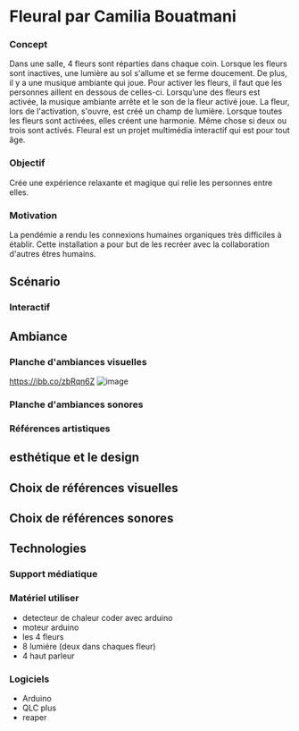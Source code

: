 # Fleural par Camilia Bouatmani

### Concept 

Dans une salle, 4 fleurs sont réparties dans chaque coin. Lorsque les fleurs sont inactives, une lumière au sol s'allume et se ferme doucement. De plus, il y a une musique ambiante qui joue. Pour activer les fleurs, il faut que les personnes aillent en dessous de celles-ci. Lorsqu’une des fleurs est activée, la musique ambiante arrête et le son de la fleur activé joue. La fleur, lors de l'activation, s'ouvre, est créé un champ de lumière. Lorsque toutes les fleurs sont activées, elles créent une harmonie. Même chose si deux ou trois sont activés. Fleural est un projet multimédia interactif qui est pour tout âge.


### Objectif
Crée une expérience relaxante et magique qui relie les personnes entre elles.

### Motivation
La pendémie a rendu les connexions humaines organiques très difficiles à établir. Cette installation a pour but de les recréer avec la collaboration d'autres êtres humains.

## Scénario

### Interactif

## Ambiance

### Planche d'ambiances visuelles
https://ibb.co/zbRqn6Z
![image](https://ibb.co/zbRqn6Z)
### Planche d'ambiances sonores

### Références artistiques
## esthétique et le design
## Choix de références visuelles
## Choix de références sonores

## Technologies

### Support médiatique


### Matériel utiliser
* detecteur de chaleur coder avec arduino
* moteur arduino
* les 4 fleurs
* 8 lumiére (deux dans chaques fleur)
* 4 haut parleur
  
### Logiciels
* Arduino
* QLC plus
* reaper 

